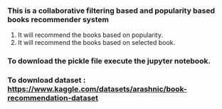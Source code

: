 ### This is a collaborative filtering based and popularity based books recommender system
1. It will recommend the books based on popularity.
2. It will recommend the books based on selected book.

### To download the pickle file execute the jupyter notebook.
### To download dataset : https://www.kaggle.com/datasets/arashnic/book-recommendation-dataset
